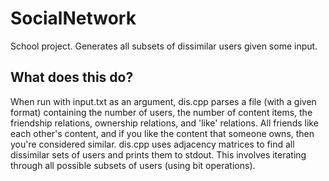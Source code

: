 # SocialNetwork
School project. Generates all subsets of dissimilar users given some input.

## What does this do?
When run with input.txt as an argument, dis.cpp parses a file (with a given format) containing the number of users, the number of content items, the friendship relations, ownership relations, and 'like' relations. All friends like each other's content, and if you like the content that someone owns, then you're considered similar. dis.cpp uses adjacency matrices to find all dissimilar sets of users and prints them to stdout. This involves iterating through all possible subsets of users (using bit operations).
